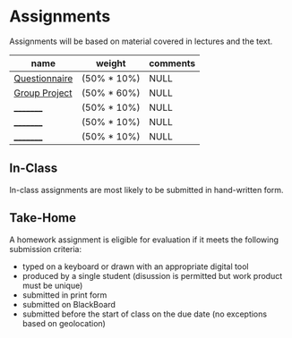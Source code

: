 # Assignments

Assignments will be based on material covered in lectures and the text.

name | weight | comments
--- | --- | ---
[Questionnaire](assignments/0-questionnaire.md) | (50% * 10%) | NULL
[Group Project](assignments/group-project.md) | (50% * 60%) | NULL
[_______](#) | (50% * 10%) | NULL
[_______](#) | (50% * 10%) | NULL
[_______](#) | (50% * 10%) | NULL

## In-Class

In-class assignments are most likely to be submitted in hand-written form.

## Take-Home

A homework assignment is eligible for evaluation if it meets the following submission criteria:

 + typed on a keyboard or drawn with an appropriate digital tool
 + produced by a single student (disussion is permitted but work product must be unique)
 + submitted in print form
 + submitted on BlackBoard
 + submitted before the start of class on the due date (no exceptions based on geolocation)
